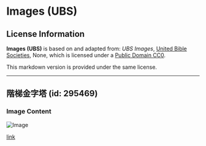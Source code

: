 # Images (UBS)

## License Information

**Images (UBS)** is based on and adapted from: _UBS Images_, [United Bible Societies](https://unitedbiblesocieties.org/), None, which is licensed under a [Public Domain CC0](https://creativecommons.org/public-domain/cc0/).

This markdown version is provided under the same license.



--------------------------------

## 階梯金字塔 (id: 295469)

### Image Content

![Image](https://cdn.aquifer.bible/aquifer-content/resources/Media/WEB-0426_ziggurat.jpg)

[link](https://cdn.aquifer.bible/aquifer-content/resources/Media/WEB-0426_ziggurat.jpg)


